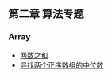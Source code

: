 ## 第二章 算法专题

### Array
* [两数之和](https://leetcode-cn.com/problems/two-sum/solution/liang-shu-zhi-he-by-xiao-sheng-tong-xue-k2z2/)
* [寻找两个正序数组的中位数](https://leetcode-cn.com/problems/median-of-two-sorted-arrays/solution/xun-zhao-liang-ge-zheng-xu-shu-zu-de-zho-s13q/)